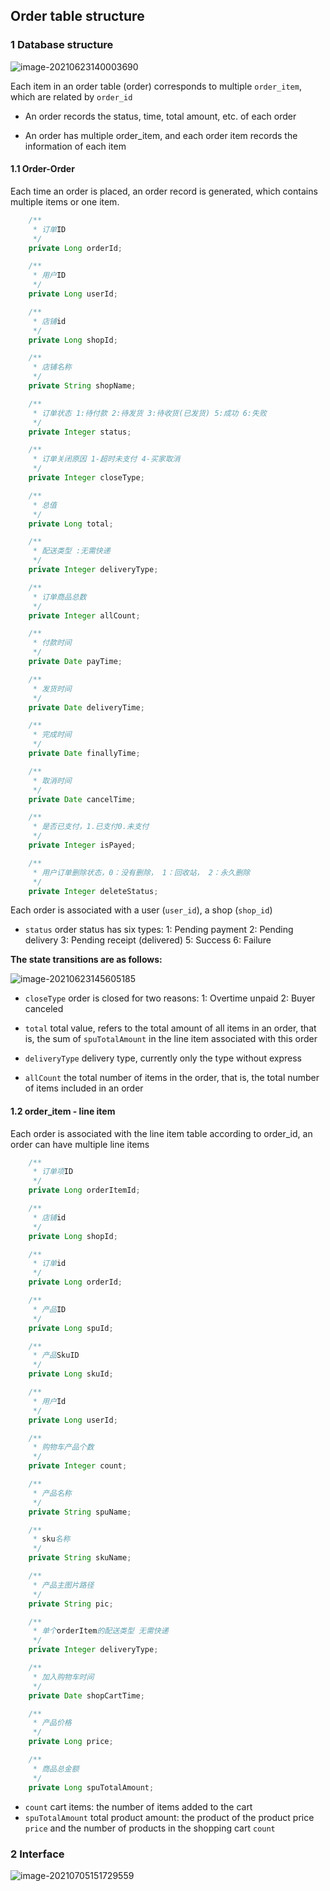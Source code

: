 ## Order table structure

### 1 Database structure

![image-20210623140003690](../img/表设计/订单表结构.png)

Each item in an order table (order) corresponds to multiple `order_item`, which are related by `order_id`

- An order records the status, time, total amount, etc. of each order

- An order has multiple order_item, and each order item records the information of each item

#### 1.1 Order-Order

Each time an order is placed, an order record is generated, which contains multiple items or one item.

```java
	/**
     * 订单ID
     */
    private Long orderId;

    /**
     * 用户ID
     */
    private Long userId;

	/**
     * 店铺id
     */
    private Long shopId;

	/**
	 * 店铺名称
	 */
	private String shopName;

    /**
     * 订单状态 1:待付款 2:待发货 3:待收货(已发货) 5:成功 6:失败
     */
    private Integer status;

    /**
     * 订单关闭原因 1-超时未支付 4-买家取消
     */
    private Integer closeType;

	/**
     * 总值
     */
    private Long total;

    /**
     * 配送类型 :无需快递
     */
    private Integer deliveryType;

    /**
     * 订单商品总数
     */
    private Integer allCount;

    /**
     * 付款时间
     */
    private Date payTime;

    /**
     * 发货时间
     */
    private Date deliveryTime;

    /**
     * 完成时间
     */
    private Date finallyTime;

    /**
     * 取消时间
     */
    private Date cancelTime;

    /**
     * 是否已支付，1.已支付0.未支付
     */
    private Integer isPayed;

    /**
     * 用户订单删除状态，0：没有删除， 1：回收站， 2：永久删除
     */
    private Integer deleteStatus;
```

Each order is associated with a user (`user_id`), a shop (`shop_id`)

- `status` order status has six types: 1: Pending payment 2: Pending delivery 3: Pending receipt (delivered) 5: Success 6: Failure

**The state transitions are as follows:**

![image-20210623145605185](../img/表设计/订单状态转换.png)

- `closeType` order is closed for two reasons: 1: Overtime unpaid 2: Buyer canceled

- `total` total value, refers to the total amount of all items in an order, that is, the sum of `spuTotalAmount` in the line item associated with this order
- `deliveryType` delivery type, currently only the type without express
- `allCount` the total number of items in the order, that is, the total number of items included in an order

#### 1.2 order_item - line item

Each order is associated with the line item table according to order_id, an order can have multiple line items

```java
	/**
     * 订单项ID
     */
    private Long orderItemId;

    /**
     * 店铺id
     */
    private Long shopId;

    /**
     * 订单id
     */
    private Long orderId;

    /**
     * 产品ID
     */
    private Long spuId;

    /**
     * 产品SkuID
     */
    private Long skuId;

    /**
     * 用户Id
     */
    private Long userId;

    /**
     * 购物车产品个数
     */
    private Integer count;

    /**
     * 产品名称
     */
    private String spuName;

    /**
     * sku名称
     */
    private String skuName;

    /**
     * 产品主图片路径
     */
    private String pic;

    /**
     * 单个orderItem的配送类型 无需快递
     */
    private Integer deliveryType;

    /**
     * 加入购物车时间
     */
    private Date shopCartTime;

    /**
     * 产品价格
     */
    private Long price;

    /**
     * 商品总金额
     */
    private Long spuTotalAmount;
```

- `count` cart items: the number of items added to the cart
- `spuTotalAmount` total product amount: the product of the product price `price` and the number of products in the shopping cart `count`

### 2 Interface

![image-20210705151729559](../img/表设计/订单界面.png)